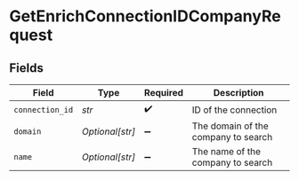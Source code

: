 # GetEnrichConnectionIDCompanyRequest


## Fields

| Field                               | Type                                | Required                            | Description                         |
| ----------------------------------- | ----------------------------------- | ----------------------------------- | ----------------------------------- |
| `connection_id`                     | *str*                               | :heavy_check_mark:                  | ID of the connection                |
| `domain`                            | *Optional[str]*                     | :heavy_minus_sign:                  | The domain of the company to search |
| `name`                              | *Optional[str]*                     | :heavy_minus_sign:                  | The name of the company to search   |